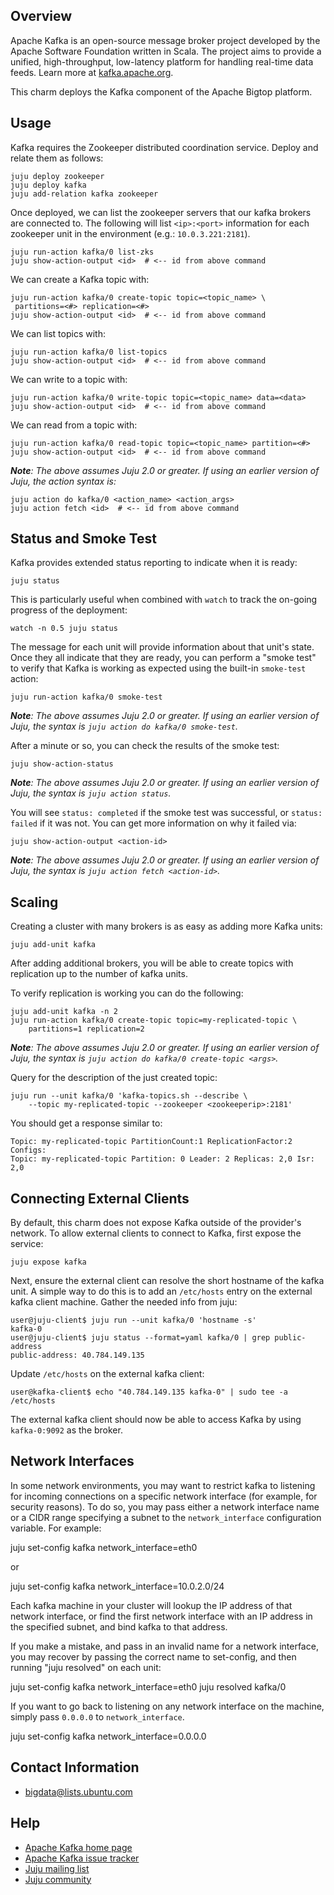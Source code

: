 <!--
  Licensed to the Apache Software Foundation (ASF) under one or more
  contributor license agreements.  See the NOTICE file distributed with
  this work for additional information regarding copyright ownership.
  The ASF licenses this file to You under the Apache License, Version 2.0
  (the "License"); you may not use this file except in compliance with
  the License.  You may obtain a copy of the License at

       http://www.apache.org/licenses/LICENSE-2.0

  Unless required by applicable law or agreed to in writing, software
  distributed under the License is distributed on an "AS IS" BASIS,
  WITHOUT WARRANTIES OR CONDITIONS OF ANY KIND, either express or implied.
  See the License for the specific language governing permissions and
  limitations under the License.
-->
## Overview

Apache Kafka is an open-source message broker project developed by the Apache
Software Foundation written in Scala. The project aims to provide a unified,
high-throughput, low-latency platform for handling real-time data feeds. Learn
more at [kafka.apache.org](http://kafka.apache.org/).

This charm deploys the Kafka component of the Apache Bigtop platform.

## Usage

Kafka requires the Zookeeper distributed coordination service. Deploy and
relate them as follows:

    juju deploy zookeeper
    juju deploy kafka
    juju add-relation kafka zookeeper

Once deployed, we can list the zookeeper servers that our kafka brokers
are connected to. The following will list `<ip>:<port>` information for each
zookeeper unit in the environment (e.g.: `10.0.3.221:2181`).

    juju run-action kafka/0 list-zks
    juju show-action-output <id>  # <-- id from above command

We can create a Kafka topic with:

    juju run-action kafka/0 create-topic topic=<topic_name> \
     partitions=<#> replication=<#>
    juju show-action-output <id>  # <-- id from above command

We can list topics with:

    juju run-action kafka/0 list-topics
    juju show-action-output <id>  # <-- id from above command

We can write to a topic with:

    juju run-action kafka/0 write-topic topic=<topic_name> data=<data>
    juju show-action-output <id>  # <-- id from above command

We can read from a topic with:

    juju run-action kafka/0 read-topic topic=<topic_name> partition=<#>
    juju show-action-output <id>  # <-- id from above command

_**Note**: The above assumes Juju 2.0 or greater. If using an earlier version
of Juju, the action syntax is:_

    juju action do kafka/0 <action_name> <action_args>
    juju action fetch <id>  # <-- id from above command


## Status and Smoke Test

Kafka provides extended status reporting to indicate when it is ready:

    juju status

This is particularly useful when combined with `watch` to track the on-going
progress of the deployment:

    watch -n 0.5 juju status

The message for each unit will provide information about that unit's state.
Once they all indicate that they are ready, you can perform a "smoke test"
to verify that Kafka is working as expected using the built-in `smoke-test`
action:

    juju run-action kafka/0 smoke-test

_**Note**: The above assumes Juju 2.0 or greater. If using an earlier version
of Juju, the syntax is `juju action do kafka/0 smoke-test`._

After a minute or so, you can check the results of the smoke test:

    juju show-action-status

_**Note**: The above assumes Juju 2.0 or greater. If using an earlier version
of Juju, the syntax is `juju action status`._


You will see `status: completed` if the smoke test was successful, or
`status: failed` if it was not.  You can get more information on why it failed
via:

    juju show-action-output <action-id>

_**Note**: The above assumes Juju 2.0 or greater. If using an earlier version
of Juju, the syntax is `juju action fetch <action-id>`._


## Scaling

Creating a cluster with many brokers is as easy as adding more Kafka units:

    juju add-unit kafka

After adding additional brokers, you will be able to create topics with
replication up to the number of kafka units.

To verify replication is working you can do the following:

    juju add-unit kafka -n 2
    juju run-action kafka/0 create-topic topic=my-replicated-topic \
        partitions=1 replication=2

_**Note**: The above assumes Juju 2.0 or greater. If using an earlier version
of Juju, the syntax is `juju action do kafka/0 create-topic <args>`._

Query for the description of the just created topic:

    juju run --unit kafka/0 'kafka-topics.sh --describe \
        --topic my-replicated-topic --zookeeper <zookeeperip>:2181'

You should get a response similar to:

    Topic: my-replicated-topic PartitionCount:1 ReplicationFactor:2 Configs:
    Topic: my-replicated-topic Partition: 0 Leader: 2 Replicas: 2,0 Isr: 2,0


## Connecting External Clients

By default, this charm does not expose Kafka outside of the provider's network.
To allow external clients to connect to Kafka, first expose the service:

    juju expose kafka

Next, ensure the external client can resolve the short hostname of the kafka
unit. A simple way to do this is to add an `/etc/hosts` entry on the external
kafka client machine. Gather the needed info from juju:

    user@juju-client$ juju run --unit kafka/0 'hostname -s'
    kafka-0
    user@juju-client$ juju status --format=yaml kafka/0 | grep public-address
    public-address: 40.784.149.135

Update `/etc/hosts` on the external kafka client:

    user@kafka-client$ echo "40.784.149.135 kafka-0" | sudo tee -a /etc/hosts

The external kafka client should now be able to access Kafka by using
`kafka-0:9092` as the broker.


## Network Interfaces

In some network environments, you may want to restrict kafka to
listening for incoming connections on a specific network interface
(for example, for security reasons). To do so, you may pass either a
network interface name or a CIDR range specifying a subnet to the
``network_interface`` configuration variable. For example:

  juju set-config kafka network_interface=eth0

or

  juju set-config kafka network_interface=10.0.2.0/24

Each kafka machine in your cluster will lookup the IP address of that
network interface, or find the first network interface with an IP
address in the specified subnet, and bind kafka to that address.

If you make a mistake, and pass in an invalid name for a network
interface, you may recover by passing the correct name to set-config,
and then running "juju resolved" on each unit:

  juju set-config kafka network_interface=eth0
  juju resolved kafka/0

If you want to go back to listening on any network interface on the
machine, simply pass ``0.0.0.0`` to ``network_interface``.

  juju set-config kafka network_interface=0.0.0.0


## Contact Information
- <bigdata@lists.ubuntu.com>


## Help
- [Apache Kafka home page](http://kafka.apache.org/)
- [Apache Kafka issue tracker](https://issues.apache.org/jira/browse/KAFKA)
- [Juju mailing list](https://lists.ubuntu.com/mailman/listinfo/juju)
- [Juju community](https://jujucharms.com/community)
